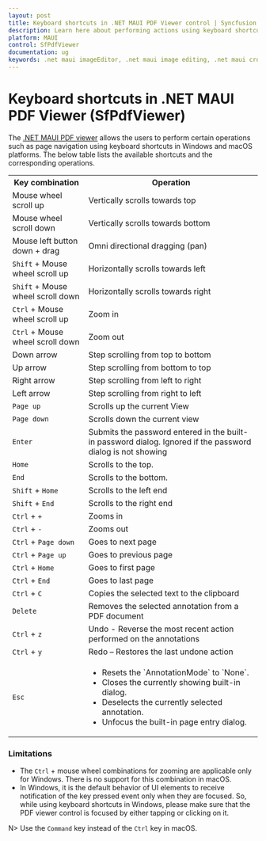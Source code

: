 ```yaml
---
layout: post
title: Keyboard shortcuts in .NET MAUI PDF Viewer control | Syncfusion
description: Learn here about performing actions using keyboard shortcuts in Syncfusion .NET MAUI PDF Viewer (SfPdfViewer) control.
platform: MAUI
control: SfPdfViewer
documentation: ug
keywords: .net maui imageEditor, .net maui image editing, .net maui crop image.
---
```


# Keyboard shortcuts in .NET MAUI PDF Viewer (SfPdfViewer)

The [.NET MAUI PDF viewer](https://www.syncfusion.com/maui-controls/maui-pdf-viewer) allows the users to perform certain operations such as page navigation using keyboard shortcuts in Windows and macOS platforms. The below table lists the available shortcuts and the corresponding operations.

<table>
<tr>
<th>Key combination</th>
<th>Operation</th>
</tr>
<tr>
<td>Mouse wheel scroll up</td>
<td>Vertically scrolls towards top</td>
</tr>
<tr>
<td>Mouse wheel scroll down</td>
<td>Vertically scrolls towards bottom</td>
</tr>
<tr>
<td>Mouse left button down + drag</td>
<td>Omni directional dragging (pan)</td>
</tr>
<tr>
<td><code>Shift</code> + Mouse wheel scroll up</td>
<td>Horizontally scrolls towards left</td>
</tr>
<tr>
<td><code>Shift</code> + Mouse wheel scroll down</td>
<td>Horizontally scrolls towards right</td>
</tr>
<tr>
<td><code>Ctrl</code> + Mouse wheel scroll up</td>
<td>Zoom in</td>
</tr>
<tr>
<td><code>Ctrl</code> + Mouse wheel scroll down</td>
<td>Zoom out</td>
</tr>
<tr>
<td>Down arrow</td>
<td>Step scrolling from top to bottom</td>
</tr>
<tr>
<td>Up arrow</td>
<td>Step scrolling from bottom to top</td>
</tr>
<tr>
<td>Right arrow</td>
<td>Step scrolling from left to right</td>
</tr>
<tr>
<td>Left arrow</td>
<td>Step scrolling from right to left</td>
</tr>
<tr>
<td><code>Page up</code></td>
<td>Scrolls up the current View</td>
</tr>
<tr>
<td><code>Page down</code></td>
<td>Scrolls down the current view</td>
</tr>
<tr>
<td><code>Enter</code></td>
<td>Submits the password entered in the built-in password dialog. Ignored if the password dialog is not showing</td>
</tr>
<tr>
<td><code>Home</code></td>
<td>Scrolls to the top.</td>
</tr>
<tr>
<td><code>End</code></td>
<td>Scrolls to the bottom.</td>
</tr>
<tr>
<td><code>Shift</code> + <code>Home</code></td>
<td>Scrolls to the left end</td>
</tr>
<tr>
<td><code>Shift</code> + <code>End</code></td>
<td>Scrolls to the right end</td>
</tr>
<tr>
<td><code>Ctrl</code> + <code>+</code></td>
<td>Zooms in</td>
</tr>
<tr>
<td><code>Ctrl</code> + <code>-</code></td>
<td>Zooms out</td>
</tr>
<tr>
<td><code>Ctrl</code> + <code>Page down</code></td>
<td>Goes to next page</td>
</tr>
<tr>
<td><code>Ctrl</code> + <code>Page up</code></td>
<td>Goes to previous page</td>
</tr>
<tr>
<td><code>Ctrl</code> + <code>Home</code></td>
<td>Goes to first page</td>
</tr>
<tr>
<td><code>Ctrl</code> + <code>End</code></td>
<td>Goes to last page</td>
</tr>
<tr>
<td><code>Ctrl</code> + <code>C</code></td>
<td>Copies the selected text to the clipboard</td>
</tr>
<tr>
<td><code>Delete</code></td>
<td>Removes the selected annotation from a PDF document</td>
</tr>
<tr>
<td><code>Ctrl</code> + <code>z</code></td>
<td>Undo - Reverse the most recent action performed on the annotations</td>
</tr>
<tr>
<td><code>Ctrl</code> + <code>y</code></td>
<td>Redo – Restores the last undone action</td>
</tr>
<tr>
<td><code>Esc</code></td>
<td>
   <ul>
    <li>Resets the `AnnotationMode` to `None`.</li>   
    <li>Closes the currently showing built-in dialog.</li>
    <li>Deselects the currently selected annotation.</li>
    <li>Unfocus the built-in page entry dialog.</li>
   </ul>
</td>
</tr>
</table>

### Limitations

* The `Ctrl` + mouse wheel combinations for zooming are applicable only for Windows. There is no support for this combination in macOS.
* In Windows, it is the default behavior of UI elements to receive notification of the key pressed event only when they are focused. So, while using keyboard shortcuts in Windows, please make sure that the PDF viewer control is focused by either tapping or clicking on it. 

N> Use the `Command` key instead of the `Ctrl` key in macOS.
